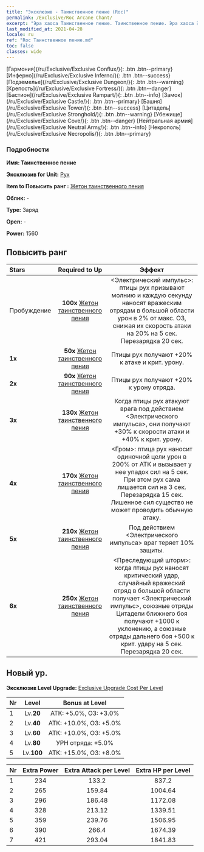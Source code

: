 ```yaml
---
title: "Эксклюзив - Таинственное пение (Roc)"
permalink: /Exclusive/Roc Arcane Chant/
excerpt: "Эра хаоса Таинственное пение. Таинственное пение. Эра хаоса Эксклюзив Таинственное пение. Рух Эксклюзив."
last_modified_at: 2021-04-28
locale: ru
ref: "Roc Таинственное пение.md"
toc: false
classes: wide
---
```

 [Гармония](/ru/Exclusive/Exclusive Conflux/){: .btn .btn--primary} [Инферно](/ru/Exclusive/Exclusive Inferno/){: .btn .btn--success} [Подземелье](/ru/Exclusive/Exclusive Dungeon/){: .btn .btn--warning} [Крепость](/ru/Exclusive/Exclusive Fortress/){: .btn .btn--danger} [Бастион](/ru/Exclusive/Exclusive Rampart/){: .btn .btn--info} [Замок](/ru/Exclusive/Exclusive Castle/){: .btn .btn--primary} [Башня](/ru/Exclusive/Exclusive Tower/){: .btn .btn--success} [Цитадель](/ru/Exclusive/Exclusive Stronghold/){: .btn .btn--warning} [Убежище](/ru/Exclusive/Exclusive Cove/){: .btn .btn--danger} [Нейтральная армия](/ru/Exclusive/Exclusive Neutral Army/){: .btn .btn--info} [Некрополь](/ru/Exclusive/Exclusive Necropolis/){: .btn .btn--primary} 

### Подробности
 **Имя: Таинственное пение** 

 **Эксклюзив for Unit:** [Рух](/ru/units/Roc/) 

 **Item to Повысить ранг :** [Жетон таинственного пения](/ItemsRU/con_915/)

 **Облик:** -

 **Type:** Заряд

 **Open:** -

 **Power:** 1560

## Повысить ранг 

  |     Stars    |  Required to Up | Эффект |
  |:-------------|:---------------:|:---------------:|
  |  Пробуждение  | **100x** [Жетон таинственного пения](/ItemsRU/con_915/) | <Электрический импульс>: птицы рух призывают молнию и каждую секунду наносят вражеским отрядам в большой области урон в 2% от макс. ОЗ, снижая их скорость атаки на 20% на 5 сек. Перезарядка 20 сек. |
  | **1x** <i class="fas fa-star"/> | **50x** [Жетон таинственного пения](/ItemsRU/con_915/) | Птицы рух получают +20% к атаке и крит. урону. |
  | **2x** <i class="fas fa-star"/> | **90x** [Жетон таинственного пения](/ItemsRU/con_915/) | Птицы рух получают +20% к урону отряда. |
  | **3x** <i class="fas fa-star"/> | **130x** [Жетон таинственного пения](/ItemsRU/con_915/) | Когда птицы рух атакуют врага под действием <Электрического импульса>, они получают +30% к скорости атаки и +40% к крит. урону. |
  | **4x** <i class="fas fa-star"/> | **170x** [Жетон таинственного пения](/ItemsRU/con_915/) | <Гром>: птица рух наносит одиночной цели урон в 200% от АТК и вызывает у нее упадок сил на 5 сек. При этом рух сама лишается сил на 3 сек. Перезарядка 15 сек. Лишенное сил существо не может проводить обычную атаку. |
  | **5x** <i class="fas fa-star"/> | **210x** [Жетон таинственного пения](/ItemsRU/con_915/) | Под действием <Электрического импульса> враг теряет 10% защиты. |
  | **6x** <i class="fas fa-star"/> | **250x** [Жетон таинственного пения](/ItemsRU/con_915/) | <Преследующий шторм>: когда птицы рух наносят критический удар, случайный вражеский отряд в большой области получает <Электрический импульс>, союзные отряды Цитадели ближнего боя получают +1000 к уклонению, а союзные отряды дальнего боя +500 к крит. удару на 5 сек. Перезарядка 20 сек. |


## Новый ур.
 **Эксклюзив Level Upgrade:** [Exclusive Upgrade Cost Per Level](/Exclusive/ExclusiveUpgradeCostPerLevel/)

  |  Nr  |   Level  | Bonus at Level |
  |:-----|:--------:|:--------------:|
  | 1 | Lv.**20** | АТК: +5.0%, ОЗ: +3.0% |
  | 2 | Lv.**40** | АТК: +10.0%, ОЗ: +5.0% |
  | 3 | Lv.**60** | АТК: +10.0%, ОЗ: +5.0% |
  | 4 | Lv.**80** | УРН отряда: +5.0% |
  | 5 | Lv.**100** | АТК: +15.0%, ОЗ: +8.0% |


  |  Nr  |  Extra Power | Extra Attack per Level | Extra HP per Level |
  |:-----|:--------:|:--------:|:--------:|
  | 1 | 234 | 133.2 | 837.2 |
  | 2 | 265 | 159.84 | 1004.64 |
  | 3 | 296 | 186.48 | 1172.08 |
  | 4 | 328 | 213.12 | 1339.51 |
  | 5 | 359 | 239.76 | 1506.95 |
  | 6 | 390 | 266.4 | 1674.39 |
  | 7 | 421 | 293.04 | 1841.83 |


